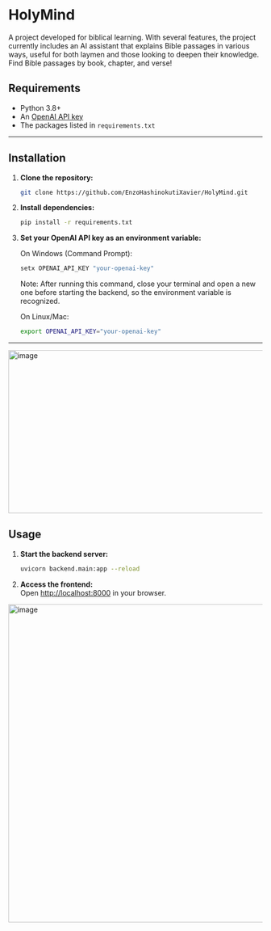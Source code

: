 # HolyMind

A project developed for biblical learning.
With several features, the project currently includes an AI assistant that explains Bible passages in various ways, useful for both laymen and those looking to deepen their knowledge.
Find Bible passages by book, chapter, and verse!

## Requirements

- Python 3.8+
- An [OpenAI API key](https://platform.openai.com/)
- The packages listed in `requirements.txt`

---

## Installation

1. **Clone the repository:**
   ```sh
   git clone https://github.com/EnzoHashinokutiXavier/HolyMind.git
   ```

2. **Install dependencies:**
   ```sh
   pip install -r requirements.txt
   ```

3. **Set your OpenAI API key as an environment variable:**

   On Windows (Command Prompt):
   ```sh
   setx OPENAI_API_KEY "your-openai-key"
   ```
   Note: After running this command, close your terminal and open a new one before starting the backend, so the environment variable is recognized.
   
   On Linux/Mac:
   ```sh
   export OPENAI_API_KEY="your-openai-key"
   ```

---

<img width="1098" height="323" alt="image" src="https://github.com/user-attachments/assets/818dcff7-7f56-40cd-9e84-8cd1d4b69ccd" />


## Usage

1. **Start the backend server:**
   ```sh
   uvicorn backend.main:app --reload
   ```

2. **Access the frontend:**  
   Open [http://localhost:8000](http://localhost:8000) in your browser.

<img width="1914" height="630" alt="image" src="https://github.com/user-attachments/assets/ab932efd-bf16-44f7-b94a-aca5916a9d0f" />

